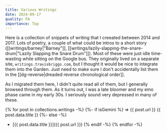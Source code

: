 ```yaml
---
title: Various Writings
date: 2024-09-17
quality: FA
importance: Top
---
```


Here is a collection of snippets of writing that I creeated between 2014 and 2017. Lots of poetry, a couple of what could be intros to a short story ([[writings/barney|"Barney"]], [[writings/lazily-slapping-the-snare-drum|"Lazily Slapping the Snare Drum"]]). Most of these were just idle time-wasting while sitting on the Google bus. They originally lived on a separate site, `writings.travisbriggs.com`, but I thought it would be nice to integrate them into the Garden. Just need to make sure I don't accidentally list them in the [[dg-reverse|dreaded reverse chronological order]].

As I migrated them here, I didn't quite read all of them, but I generally browsed through them. As it turns out, I was a late bloomer and my emo phase came in my early 30s. I seriously sound very depressed in many of these.

{% for post in collections.writings -%}
{%- if isGemini %}
=> {{ post.url }} {{ post.data.title }}
{%- else -%}
- [{{ post.data.title }}]({{ post.url }})
{% endif -%}
{% endfor -%}